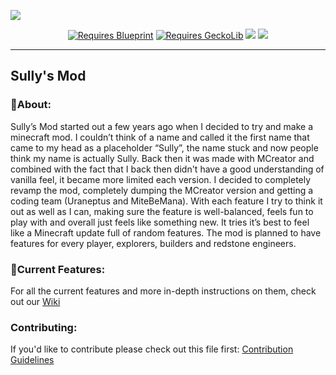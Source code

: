 <p><img src="https://i.imgur.com/UCT5RVj.png"></p>
<p align="center">
    <a href="https://www.curseforge.com/minecraft/mc-mods/blueprint"><img src="https://tinyurl.com/mtuys7pu" alt="Requires Blueprint" /></a>
    <a href="https://www.curseforge.com/minecraft/mc-mods/geckolib"><img src="https://tinyurl.com/dmsfwu5m" alt="Requires GeckoLib" /></a>
    <a href="https://github.com/Uraneptus/Sullys-Mod/blob/main/LICENSE"><img src="https://img.shields.io/github/license/Uraneptus/Sullys-Mod?style=for-the-badge&amp;color=78a24b&amp;labelColor=3b753b"></a>
    <a href="https://discord.gg/nuVuQ4v"><img src="https://img.shields.io/discord/716283768825970771?label=&amp;color=78a24b&amp;labelColor=3b753b&amp;logo=discord&amp;logoColor=white&amp;style=for-the-badge"></a>
</p>

---

## Sully's Mod

### 📘About:

Sully’s Mod started out a few years ago when I decided to try and make a minecraft mod. I couldn’t think of a name and called it the first name that came to my head as a placeholder “Sully”, the name stuck and now people think my name is actually Sully. Back then it was made with MCreator and combined with the fact that I back then didn't have a good understanding of vanilla feel, it became more limited each version. I decided to completely revamp the mod, completely dumping the MCreator version and getting a coding team (Uraneptus and MiteBeMana). With each feature I try to think it out as well as I can, making sure the feature is well-balanced, feels fun to play with and overall just feels like something new. It tries it’s best to feel like a Minecraft update full of random features. The mod is planned to have features for every player, explorers, builders and redstone engineers.

### 📝Current Features:
For all the current features and more in-depth instructions on them, check out our [Wiki](https://github.com/Uraneptus/Sullys-Mod/wiki)

### Contributing:
If you'd like to contribute please check out this file first: [Contribution Guidelines](https://github.com/Uraneptus/Sullys-Mod/blob/1.19.x/CONTRIBUTING.md)

   <!-- <a href="https://docs.google.com/document/d/1wndR8a3fKlhIiQC8hh9pj_Ejc1N_apHiLaS-uYsnEJM"><img src="https://img.shields.io/static/v1?label=&message=Planned%20Concepts&color=78a24b&labelColor=3b753b&style=for-the-badge&logo=GoogleSheets&amp;logoColor=white&amp"> </a> -->
